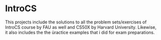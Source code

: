 # IntroCS

This projects include the solutions to all the problem sets/exercises of IntroCS course by FAU as well and CS50X by Harvard University. Likewise, it also includes the the üractice examples that i did for exam preparations.